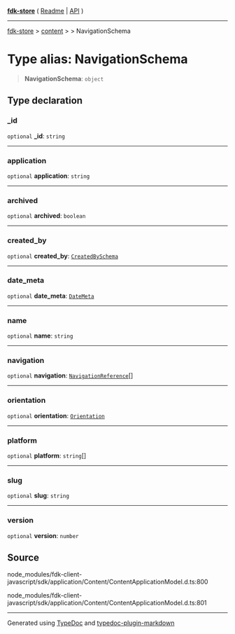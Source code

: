 [**fdk-store**](../../../README.md) ( [Readme](../../../README.md) \| [API](../../../API.md) )

---

[fdk-store](../../../API.md) > [content](../../README.md) > [<internal>](../README.md) > NavigationSchema

# Type alias: NavigationSchema

> **NavigationSchema**: `object`

## Type declaration

### \_id

`optional` **\_id**: `string`

---

### application

`optional` **application**: `string`

---

### archived

`optional` **archived**: `boolean`

---

### created_by

`optional` **created_by**: [`CreatedBySchema`](type-alias.CreatedBySchema.md)

---

### date_meta

`optional` **date_meta**: [`DateMeta`](type-alias.DateMeta.md)

---

### name

`optional` **name**: `string`

---

### navigation

`optional` **navigation**: [`NavigationReference`](type-alias.NavigationReference.md)[]

---

### orientation

`optional` **orientation**: [`Orientation`](type-alias.Orientation.md)

---

### platform

`optional` **platform**: `string`[]

---

### slug

`optional` **slug**: `string`

---

### version

`optional` **version**: `number`

## Source

node_modules/fdk-client-javascript/sdk/application/Content/ContentApplicationModel.d.ts:800

node_modules/fdk-client-javascript/sdk/application/Content/ContentApplicationModel.d.ts:801

---

Generated using [TypeDoc](https://typedoc.org/) and [typedoc-plugin-markdown](https://www.npmjs.com/package/typedoc-plugin-markdown)
